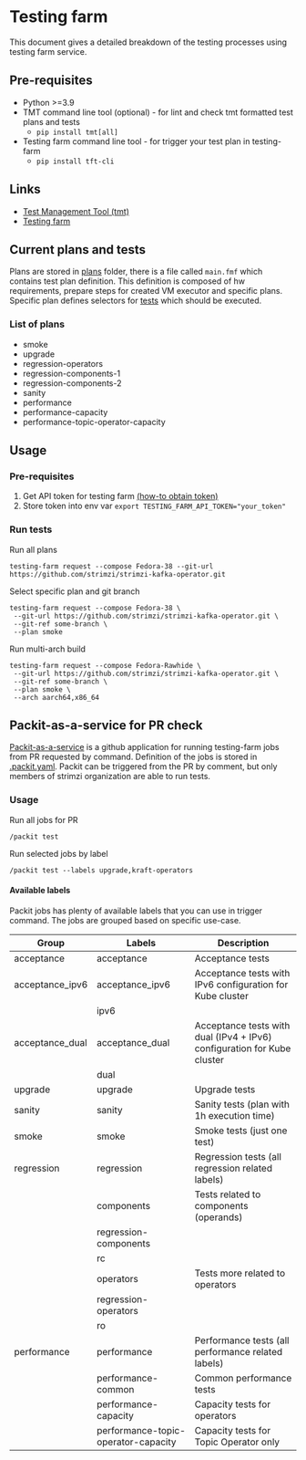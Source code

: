 # Testing farm

This document gives a detailed breakdown of the testing processes using testing farm service.

## Pre-requisites

* Python >=3.9
* TMT command line tool (optional) - for lint and check tmt formatted test plans and tests
  * `pip install tmt[all]`
* Testing farm command line tool - for trigger your test plan in testing-farm
  * `pip install tft-cli`

## Links

* [Test Management Tool (tmt)](https://tmt.readthedocs.io/en/latest/index.html)
* [Testing farm](https://docs.testing-farm.io/general/0.1/index.html)

## Current plans and tests
Plans are stored in [plans](./plans) folder, there is a file called `main.fmf` which contains test plan definition. 
This definition is composed of hw requirements, prepare steps for created VM executor and specific plans. Specific
plan defines selectors for [tests](./tests) which should be executed.

### List of plans
* smoke
* upgrade
* regression-operators
* regression-components-1
* regression-components-2
* sanity
* performance
* performance-capacity
* performance-topic-operator-capacity

## Usage

### Pre-requisites
1. Get API token for testing farm [(how-to obtain token)](https://docs.testing-farm.io/general/0.1/onboarding.html)
2. Store token into env var ```export TESTING_FARM_API_TOKEN="your_token"```

### Run tests

Run all plans
```commandline
testing-farm request --compose Fedora-38 --git-url https://github.com/strimzi/strimzi-kafka-operator.git
```

Select specific plan and git branch
```commandline
testing-farm request --compose Fedora-38 \
 --git-url https://github.com/strimzi/strimzi-kafka-operator.git \
 --git-ref some-branch \
 --plan smoke
```

Run multi-arch build
```commandline
testing-farm request --compose Fedora-Rawhide \
 --git-url https://github.com/strimzi/strimzi-kafka-operator.git \
 --git-ref some-branch \
 --plan smoke \
 --arch aarch64,x86_64
```

## Packit-as-a-service for PR check

[Packit-as-a-service](https://github.com/marketplace/packit-as-a-service) is a github application
for running testing-farm jobs from PR requested by command. Definition of the jobs is stored in
[.packit.yaml](../../.packit.yaml). Packit can be triggered from the PR by comment, but only members of strimzi
organization are able to run tests.

### Usage

Run all jobs for PR
```
/packit test
```

Run selected jobs by label
```
/packit test --labels upgrade,kraft-operators
```

#### Available labels
Packit jobs has plenty of available labels that you can use in trigger command.
The jobs are grouped based on specific use-case.

| Group           | Labels                              | Description                                                             |
|-----------------|-------------------------------------|-------------------------------------------------------------------------|
| acceptance      | acceptance                          | Acceptance tests                                                        |
| acceptance_ipv6 | acceptance_ipv6                     | Acceptance tests with IPv6 configuration for Kube cluster               |
|                 | ipv6                                |                                                                         |
| acceptance_dual | acceptance_dual                     | Acceptance tests with dual (IPv4 + IPv6) configuration for Kube cluster |
|                 | dual                                |                                                                         |
| upgrade         | upgrade                             | Upgrade tests                                                           |
| sanity          | sanity                              | Sanity tests (plan with 1h execution time)                              |
| smoke           | smoke                               | Smoke tests (just one test)                                             |
| regression      | regression                          | Regression tests (all regression related labels)                        |
|                 | components                          | Tests related to components (operands)                                  |
|                 | regression-components               |                                                                         |
|                 | rc                                  |                                                                         |
|                 | operators                           | Tests more related to operators                                         |
|                 | regression-operators                |                                                                         |
|                 | ro                                  |                                                                         |
| performance     | performance                         | Performance tests (all performance related labels)                      |
|                 | performance-common                  | Common performance tests                                                |
|                 | performance-capacity                | Capacity tests for operators                                            |
|                 | performance-topic-operator-capacity | Capacity tests for Topic Operator only                                  |

